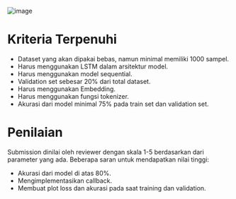 ![image](https://github.com/NewReyy/Time-Series-Classification/assets/72202432/09247cac-8123-4394-8f6d-37250a18423)

# Kriteria Terpenuhi

- Dataset yang akan dipakai bebas, namun minimal memiliki 1000 sampel.
- Harus menggunakan LSTM dalam arsitektur model.
- Harus menggunakan model sequential.
- Validation set sebesar 20% dari total dataset.
- Harus menggunakan Embedding.
- Harus menggunakan fungsi tokenizer.
- Akurasi dari model minimal 75% pada train set dan validation set.

# Penilaian
Submission dinilai oleh reviewer dengan skala 1-5 berdasarkan dari parameter yang ada. Beberapa saran untuk mendapatkan nilai tinggi:
- Akurasi dari model di atas 80%.
- Mengimplementasikan callback.
- Membuat plot loss dan akurasi pada saat training dan validation.
